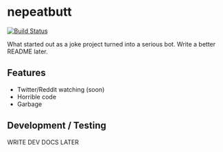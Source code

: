 # nepeatbutt

[![Build Status](https://travis-ci.org/nepeat/why_would_you_even.svg?branch=master)](https://travis-ci.org/nepeat/why_would_you_even)

What started out as a joke project turned into a serious bot. Write a better README later.

## Features
* Twitter/Reddit watching (soon)
* Horrible code
* Garbage

## Development / Testing
WRITE DEV DOCS LATER
